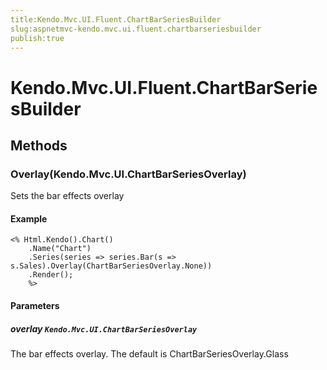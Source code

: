 ```yaml
---
title:Kendo.Mvc.UI.Fluent.ChartBarSeriesBuilder
slug:aspnetmvc-kendo.mvc.ui.fluent.chartbarseriesbuilder
publish:true
---
```


# Kendo.Mvc.UI.Fluent.ChartBarSeriesBuilder

## Methods

### Overlay(Kendo.Mvc.UI.ChartBarSeriesOverlay)
Sets the bar effects overlay

#### Example
    <% Html.Kendo().Chart()
        .Name("Chart")
        .Series(series => series.Bar(s => s.Sales).Overlay(ChartBarSeriesOverlay.None))
        .Render();
        %>

#### Parameters

##### overlay `Kendo.Mvc.UI.ChartBarSeriesOverlay`
The bar effects overlay. The default is ChartBarSeriesOverlay.Glass